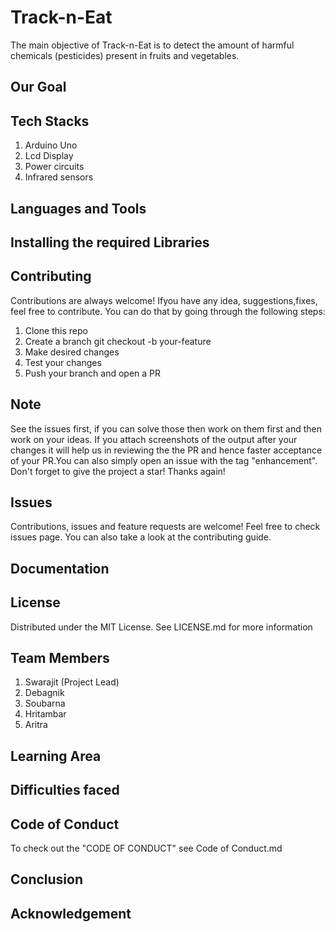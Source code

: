 # Track-n-Eat
The main objective of Track-n-Eat is to detect the amount of harmful chemicals (pesticides) present in fruits and vegetables.

## Our Goal

## Tech Stacks
1. Arduino Uno
2. Lcd Display
3. Power circuits
4. Infrared sensors

## Languages and Tools

## Installing the required Libraries

## Contributing
Contributions are always welcome! Ifyou have any idea, suggestions,fixes, feel free to contribute. You can do that by going through the following steps:

1. Clone this repo
2. Create a branch git checkout -b your-feature
3. Make desired changes
4. Test your changes
5. Push your branch and open a PR

## Note
See the issues first, if you can solve those then work on them first and then work on your ideas.
If you attach screenshots of the output after your changes it will help us in reviewing the the PR and hence faster acceptance of your PR.You can also simply open an issue with the tag "enhancement". Don't forget to give the project a star! Thanks again!

## Issues
Contributions, issues and feature requests are welcome! Feel free to check issues page. You can also take a look at the contributing guide.

## Documentation

## License
Distributed under the MIT License. See LICENSE.md for more information

## Team Members
1. Swarajit (Project Lead)
2. Debagnik
3. Soubarna
4. Hritambar
5. Aritra

## Learning Area

## Difficulties faced

## Code of Conduct
To check out the "CODE OF CONDUCT" see Code of Conduct.md

## Conclusion

## Acknowledgement


